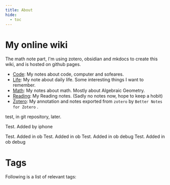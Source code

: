 ```yaml
---
title: About
hide:
  - toc
---
```

# My online wiki
The math note part, I'm using zotero, obsidian and mkdocs to create this wiki, and is hosted on github pages.

<!-- - [About](/wiki/About/index): More details about this wiki. -->
- [Code](/wiki/code): My notes about code, computer and sofeares.
- [Life](/wiki/life): My note about daily life. Some interesting things I want to remember.
- [Math](/wiki/math): My notes about math. Mostly about Algebraic Geometry.
- [Reading](/wiki/reading): My Reading notes. (Sadly no notes now, hope to keep a hobit)
- [Zotero](/wiki/zotero): My annotation and notes exported from `zotero` by `Better Notes for Zotero` .

test, in git repository, later.

Test. Added by iphone

Test. Added in ob
Test. Added in ob
Test. Added in ob debug
Test. Added in ob debug

# Tags

Following is a list of relevant tags:

<!-- material/tags -->
